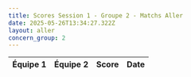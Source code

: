 ```yaml
---
title: Scores Session 1 - Groupe 2 - Matchs Aller
date: 2025-05-26T13:34:27.322Z
layout: aller
concern_group: 2
---
```




| Équipe 1 | Équipe 2 | Score | Date |
|----------|----------|-------|------|

